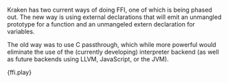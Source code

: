 Kraken has two current ways of doing FFI, one of which is being phased out.
The new way is using external declarations that will emit an unmangled prototype for a function and an unmangeled extern declaration for variables.

The old way was to use C passthrough, which while more powerful would eliminate the use of the (currently developing) interpreter backend (as well as future backends using LLVM, JavaScript, or the JVM).

{ffi.play}

